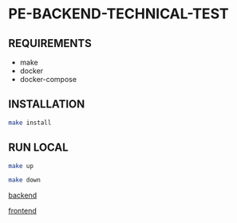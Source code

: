 # PE-BACKEND-TECHNICAL-TEST

## REQUIREMENTS

- make
- docker
- docker-compose

## INSTALLATION

```sh
make install
```

## RUN LOCAL

```sh
make up
```

```sh
make down
```

[backend](http://localhost:8080/)

[frontend](http://localhost:3000/)